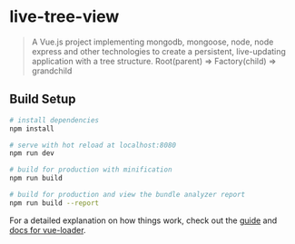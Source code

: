 # live-tree-view

> A Vue.js project implementing mongodb, mongoose, node, node express and other technologies to create a persistent, live-updating application with a tree structure. Root(parent) => Factory(child) => grandchild

## Build Setup

``` bash
# install dependencies
npm install

# serve with hot reload at localhost:8080
npm run dev

# build for production with minification
npm run build

# build for production and view the bundle analyzer report
npm run build --report
```

For a detailed explanation on how things work, check out the [guide](http://vuejs-templates.github.io/webpack/) and [docs for vue-loader](http://vuejs.github.io/vue-loader).
